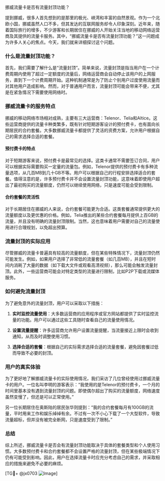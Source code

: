 挪威流量卡是否有流量封顶功能？

提到挪威，很多人首先想到的是那里的极光、峡湾和丰富的自然景观。作为一个北欧小国，挪威虽然人口不多，但其发达的互联网服务却令人印象深刻。近年来，随着国际旅行的增多，不少游客和长期居住在挪威的人开始关注当地的移动网络运营商及其提供的流量卡服务。其中，“挪威流量卡是否有流量封顶功能？”这一问题成为许多人关心的焦点。今天，我们就来详细探讨这个问题。

### 什么是流量封顶功能？

首先，我们需要了解什么是“流量封顶”。简单来说，流量封顶是指当用户在一个计费周期内使用了超过一定额度的流量后，网络运营商会自动停止该用户的上网服务，直到下一个计费周期开始。这种机制通常是为了防止个别用户过度使用流量而对其他用户造成影响。然而，对于普通用户而言，流量封顶可能会带来不便，尤其是在紧急情况下需要使用网络时。

### 挪威流量卡的服务特点

挪威的移动网络市场相对成熟，主要有三大运营商：Telenor、Telia和Altice。这些运营商提供的流量卡种类繁多，既有针对短期游客设计的预付费卡，也有面向长期居民的合约套餐。大多数挪威流量卡都提供了灵活的资费方案，允许用户根据自己的需求选择合适的套餐。

#### 预付费卡的特点

对于短期游客来说，预付费卡是最常见的选择。这类卡通常不需要签订合同，用户可以根据实际需要购买一定量的流量包。例如，Telenor提供的预付费卡有多种流量选项，从几百MB到几十GB不等。用户可以根据自己的行程安排选择适合的套餐。值得注意的是，许多预付费卡并不会设置流量封顶功能，这意味着即使用户超出了最初购买的流量额度，仍然可以继续使用网络，只是速度可能会受到限制。

#### 合约套餐的灵活性

对于长期居住在挪威的人来说，合约套餐可能更为合适。这类套餐通常提供更大的流量额度以及更优惠的价格。例如，Telia推出的某些合约套餐每月提供上百GB的流量，并且没有明确的流量封顶限制。当然，这也意味着用户需要对自己的流量使用进行合理规划，以免超出预算。

### 流量封顶的实际应用

尽管挪威的流量卡普遍具有较高的流量额度，但在某些特殊情况下，流量封顶仍然可能发生。例如，如果用户选择了非常低的流量套餐（如几百MB），并且在短时间内消耗了大量的数据（如下载大文件或观看高清视频），那么可能会触发流量封顶。此外，一些运营商可能会对特定类型的流量进行限制，比如P2P下载或流媒体服务。

### 如何避免流量封顶

为了避免意外的流量封顶，用户可以采取以下措施：

1. **实时监控流量使用**：大多数运营商的应用程序或官方网站都提供了实时监控流量的功能。用户可以通过这些工具随时查看自己的流量使用情况。
   
2. **设置流量提醒**：许多运营商允许用户设置流量提醒，当流量接近上限时会收到通知，从而及时调整使用习惯。

3. **选择合适的套餐**：根据自己的实际需求选择合适的流量套餐，避免因套餐过低而导致不必要的封顶。

### 用户的真实体验

为了更好地了解挪威流量卡的实际使用情况，我们采访了几位曾经使用过挪威流量卡的用户。一位名叫李明的游客表示：“我使用的是Telenor的预付费卡，一个月的时间里基本没有遇到流量封顶的问题。即使偶尔超出了购买的流量额度，网络速度虽然变慢了，但还是可以正常使用。”

另一位长期居住在奥斯陆的居民张华则提到：“我的合约套餐每月有100GB的流量，平时用来工作和娱乐绰绰有余。不过有一次不小心下载了一个大型软件，导致流量超标，但并没有被完全断网，只是速度受到了限制。”

### 总结

综上所述，挪威流量卡是否会有流量封顶功能取决于具体的套餐类型和个人使用习惯。大多数预付费卡和合约套餐都不会设置严格的流量封顶，但在某些极端情况下仍有可能受到影响。因此，用户在选择流量卡时应充分考虑自己的需求，并采取相应的措施来避免不必要的麻烦。

[TG💪+ @jx0703 ![Image](https://github.com/user-attachments/assets/dbca1d08-cadb-493c-b0ec-ad6f7a83f270)]